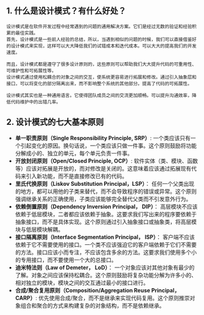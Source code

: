 ## 1. 什么是设计模式？有什么好处？
```text
设计模式是在软件开发过程中经常遇到的问题的通用解决方案。它们是经过无数的验证和经验积累的最佳实践。
首先，设计模式是一些前人经验的总结，所以，当遇到相似的问题的时候，我们可以直接借鉴好的设计模式来实现，这样可以大大降低我们的试错成本和迭代成本。可以大大的提高我们的开发速度。

而且，设计模式都是遵守了很多设计原则的，这些原则可以帮助我们大大提升代码的可重用性、可维护性和可拓展性等。
设计模式通过使用松耦合的对象之间的交互，使系统更容易进行拓展和修改。通过引入抽象层和接口，可以将变化的部分隔离出来，而不影响整个系统的其他部分。提高了代码的可拓展性。

设计模式其实也是一种通用语言。它使得团队成员之间的交流更加顺畅。可以提升沟通效率，降低代码维护中的出错几率。
```
## 2. 设计模式的七大基本原则
* **单一职责原则（Single Responsibility Principle, SRP）**: 一个类应该只有一个引起变化的原因。换句话说，一个类应该只做一件事。这个原则鼓励将功能分解成小的、独立的单元，每个单元负责一件事。
* **开放封闭原则（Open/Closed Principle, OCP）**: 软件实体（类、模块、函数等）应该对拓展是开放的，而对修改是关闭的。这意味着应该通过拓展现有代码来引入新功能，而不是直接修改已有的代码。
* **里氏代换原则（Liskov Substitution Principal，LSP）**： 
  任何一个父类出现的地方，都可以用他的子类来替代，而不会导致程序的错误或异常。这个原则强调继承关系的正确使用，子类应该能够完全替代父类而不引发意外行为。
* **依赖倒置原则（Dependency Inversion Principal， DIP）**： 
  高层模块不应该依赖于低层模块，二者都应该依赖于抽象。这要求我们写出来的程序要依赖于抽象接口，而不是具体实现。这个原则通过引入抽象接口或抽象类，将高层模块与低层模块解耦。
* **接口隔离原则（Interface Segmentation Principal， ISP）**： 
  客户端不应该依赖于它不需要使用的接口。一个类不应该强迫它的客户端依赖于它们不需要的方法。接口应该小而专注，不应该包含多余的方法。这要求我们使用多个小的专用接口，而不要使用一个大的总接口。
* **迪米特法则（Law of Demeter， LoD）**： 一个对象应该对其他对象有最少的了解。对象之间应该保持松耦合。这个原则鼓励将复杂功能分解为许多小的、相对独立的模块，模块之间的交互通过最小的接口进行。
* **合成/聚合复用原则（Composition/Aggregation Reuse Principal， CARP）**: 
  优先使用合成/聚合，而不是继承来实现代码复用。这个原则推崇对象组合和聚合的方式来构建复杂的对象结构，而不是依赖继承。